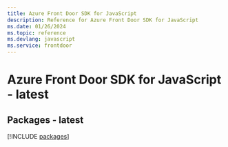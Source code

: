 ```yaml
---
title: Azure Front Door SDK for JavaScript
description: Reference for Azure Front Door SDK for JavaScript
ms.date: 01/26/2024
ms.topic: reference
ms.devlang: javascript
ms.service: frontdoor
---
```

# Azure Front Door SDK for JavaScript - latest
## Packages - latest
[!INCLUDE [packages](front-door-index.md)]